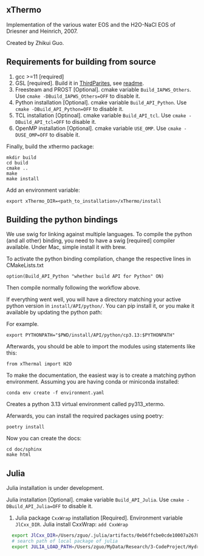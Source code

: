 
## xThermo

Implementation of the various water EOS and the H2O-NaCl EOS of Driesner and Heinrich, 2007. 

Created by Zhikui Guo.


## Requirements for building from source

1. gcc >=11 [required]
2. GSL [required]. Build it in [ThirdParites](./ThirdParties), see [readme](./ThirdParties/readme.md).
3. Freesteam and PROST [Optional]. cmake variable `Build_IAPWS_Others`. Use `cmake -DBuild_IAPWS_Others=OFF` to disable it.
4. Python installation [Optional]. cmake variable `Build_API_Python`. Use `cmake -DBuild_API_Python=OFF` to disable it.
5. TCL installation [Optinoal]. cmake variable `Build_API_tcl`. Use `cmake -DBuild_API_tcl=OFF` to disable it.
6. OpenMP installation [Optional]. cmake variable `USE_OMP`. Use `cmake -DUSE_OMP=OFF` to disable it.


Finally, build the xthermo package:

```
mkdir build
cd build
cmake ..
make
make install
````

Add an environment variable:

```
export xThermo_DIR=<path_to_installation>/xThermo/install
```

## Building the python bindings

We use swig for linking against multiple languages. To compile the python (and all other) binding, you need to have a swig [required] compiler available. Under Mac, simple install it with brew.

To activate the python binding compilation, change the respective lines in CMakeLists.txt

```
option(Build_API_Python "whether build API for Python" ON)
````

Then compile normally following the workflow above. 

If everything went well, you will have a directory matching your active python version in `install/API/python/`. You can pip install it, or you make it available by updating the python path:

For example.

```
export PYTHONPATH="$PWD/install/API/python/cp3.13:$PYTHONPATH"
```

Afterwards, you should be able to import the modules using statements like this:

```
from xThermal import H2O
```

To make the documentation, the easiest way is to create a matching python environment. Assuming you are having conda or miniconda installed:

```
conda env create -f environment.yaml
```

Creates a python 3.13 virtual environment called py313_xtermo.

Aferwards, you can install the required packages using poetry:

```
poetry install
```

Now you can create the docs:

```
cd doc/sphinx
make html
```



## Julia 

Julia installation is under development. 

Julia installation [Optional]. cmake variable `Build_API_Julia`. Use `cmake -DBuild_API_Julia=OFF` to disable it.
   1. Julia package `CxxWrap` installation [Required]. Environment variable `JlCxx_DIR`. Julia install CxxWrap: `add CxxWrap`
```bash
  export JlCxx_DIR=/Users/zguo/.julia/artifacts/0eb6ffcbe0cde10007a2678013611da80643b728/lib/cmake/JlCxx
  # search path of local package of julia
  export JULIA_LOAD_PATH=/Users/zguo/MyData/Research/3-CodeProject/Hydrothermal-OpenFOAM/xthermo/Library/build:$JULIA_LOAD_PATH
```
